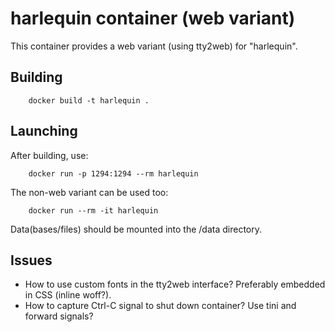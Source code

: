 # harlequin container (web variant)

This container provides a web variant (using tty2web) for "harlequin".

## Building

		docker build -t harlequin .

## Launching

After building, use:

		docker run -p 1294:1294 --rm harlequin

The non-web variant can be used too:

		docker run --rm -it harlequin

Data(bases/files) should be mounted into the /data directory.

## Issues

- How to use custom fonts in the tty2web interface? Preferably embedded in CSS (inline woff?).
- How to capture Ctrl-C signal to shut down container? Use tini and forward signals?

